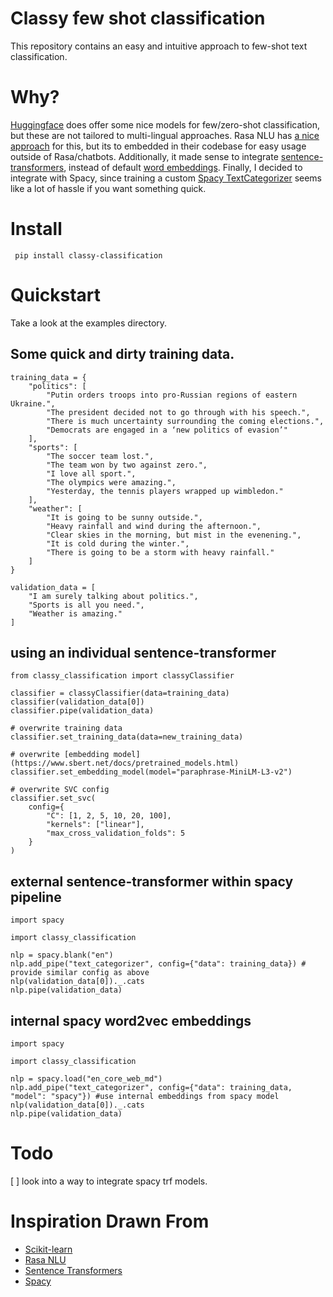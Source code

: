 # Classy few shot classification
This repository contains an easy and intuitive approach to few-shot text classification. 

# Why?
[Huggingface](https://huggingface.co/) does offer some nice models for few/zero-shot classification, but these are not tailored to multi-lingual approaches. Rasa NLU has [a nice approach](https://rasa.com/blog/rasa-nlu-in-depth-part-1-intent-classification/) for this, but its to embedded in their codebase for easy usage outside of Rasa/chatbots. Additionally, it made sense to integrate [sentence-transformers](https://github.com/UKPLab/sentence-transformers), instead of default [word embeddings](https://arxiv.org/abs/1301.3781). Finally, I decided to integrate with Spacy, since training a custom [Spacy TextCategorizer](https://spacy.io/api/textcategorizer) seems like a lot of hassle if you want something quick. 

# Install
``` pip install classy-classification```
# Quickstart
Take a look at the examples directory. 
## Some quick and dirty training data.
``` 
training_data = {
    "politics": [
        "Putin orders troops into pro-Russian regions of eastern Ukraine.",
        "The president decided not to go through with his speech.",
        "There is much uncertainty surrounding the coming elections.",
        "Democrats are engaged in a ‘new politics of evasion’"
    ],
    "sports": [
        "The soccer team lost.",
        "The team won by two against zero.",
        "I love all sport.",
        "The olympics were amazing.",
        "Yesterday, the tennis players wrapped up wimbledon."
    ],
    "weather": [
        "It is going to be sunny outside.",
        "Heavy rainfall and wind during the afternoon.",
        "Clear skies in the morning, but mist in the evenening.",
        "It is cold during the winter.",
        "There is going to be a storm with heavy rainfall."
    ]
}

validation_data = [
    "I am surely talking about politics.",
    "Sports is all you need.",
    "Weather is amazing."
]
```


## using an individual sentence-transformer
```
from classy_classification import classyClassifier

classifier = classyClassifier(data=training_data)
classifier(validation_data[0])
classifier.pipe(validation_data)

# overwrite training data
classifier.set_training_data(data=new_training_data)

# overwrite [embedding model](https://www.sbert.net/docs/pretrained_models.html)
classifier.set_embedding_model(model="paraphrase-MiniLM-L3-v2")

# overwrite SVC config
classifier.set_svc(
    config={                              
        "C": [1, 2, 5, 10, 20, 100],
        "kernels": ["linear"],                              
        "max_cross_validation_folds": 5
    }
)
```

## external sentence-transformer within spacy pipeline
```
import spacy

import classy_classification

nlp = spacy.blank("en")
nlp.add_pipe("text_categorizer", config={"data": training_data}) # provide similar config as above
nlp(validation_data[0])._.cats
nlp.pipe(validation_data)
```
## internal spacy word2vec embeddings
```
import spacy

import classy_classification

nlp = spacy.load("en_core_web_md") 
nlp.add_pipe("text_categorizer", config={"data": training_data, "model": "spacy"}) #use internal embeddings from spacy model
nlp(validation_data[0])._.cats
nlp.pipe(validation_data)
```

# Todo
[ ] look into a way to integrate spacy trf models.


# Inspiration Drawn From
- [Scikit-learn](https://github.com/scikit-learn/scikit-learn)
- [Rasa NLU](https://github.com/RasaHQ/rasa) 
- [Sentence Transformers](https://github.com/UKPLab/sentence-transformers)
- [Spacy](https://github.com/explosion/spaCy)
